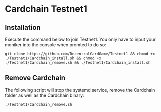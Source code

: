# Cardchain Testnet1


## Installation

Execute the command below to join Testnet1. You only have to input your moniker into the console when promted to do so:

```
git clone https://github.com/DecentralCardGame/Testnet1 && chmod +x ./Testnet1/Cardchain_install.sh && chmod +x ./Testnet1/Cardchain_remove.sh && ./Testnet1/Cardchain_install.sh
```

## Remove Cardchain

The following script will stop the systemd service, remove the Cardchain folder as well as the Cardchain binary:

```
./Testnet1/Cardchain_remove.sh
```

